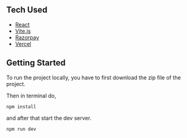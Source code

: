 


## Tech Used

- [React](https://reactjs.org/)
- [Vite.js](https://vitejs.dev/)
- [Razorpay](https://razorpay.com/)
- [Vercel](https://vercel.com/)

## Getting Started

To run the project locally, you have to first download the zip file of the project.

Then in terminal do,

```shell
npm install
```

and after that start the dev server.

```shell
npm run dev
```
